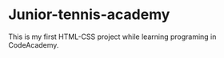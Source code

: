 # Junior-tennis-academy
This is my first HTML-CSS project while learning programing in CodeAcademy.
